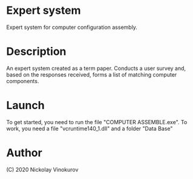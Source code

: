 # Expert system
Expert system for computer configuration assembly.

# Description
An expert system created as a term paper.
Conducts a user survey and, based on the responses received, forms a list of matching computer components.

# Launch
To get started, you need to run the file "COMPUTER ASSEMBLE.exe". To work, you need a file "vcruntime140_1.dll" and a folder "Data Base"

# Author
(C) 2020 Nickolay Vinokurov
